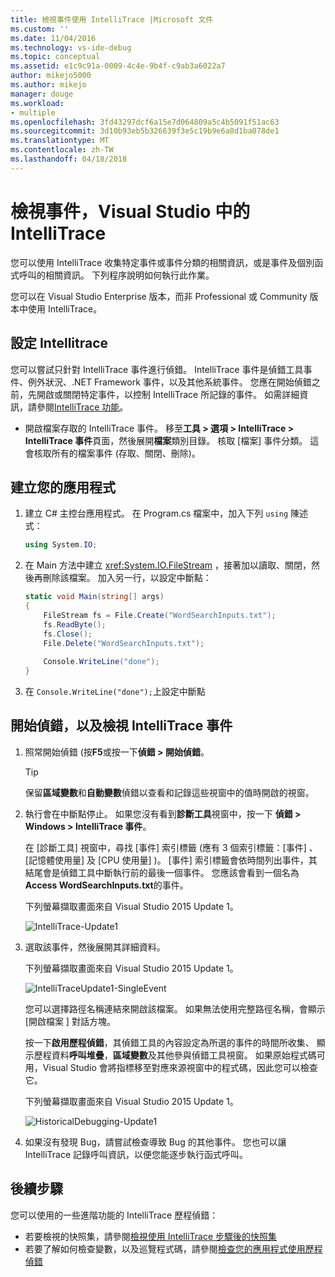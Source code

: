 ```yaml
---
title: 檢視事件使用 IntelliTrace |Microsoft 文件
ms.custom: ''
ms.date: 11/04/2016
ms.technology: vs-ide-debug
ms.topic: conceptual
ms.assetid: e1c9c91a-0009-4c4e-9b4f-c9ab3a6022a7
author: mikejo5000
ms.author: mikejo
manager: douge
ms.workload:
- multiple
ms.openlocfilehash: 3fd43297dcf6a15e7d064809a5c4b5091f51ac63
ms.sourcegitcommit: 3d10b93eb5b326639f3e5c19b9e6a8d1ba078de1
ms.translationtype: MT
ms.contentlocale: zh-TW
ms.lasthandoff: 04/18/2018
---
```

# <a name="view-events-with-intellitrace-in-visual-studio"></a>檢視事件，Visual Studio 中的 IntelliTrace
您可以使用 IntelliTrace 收集特定事件或事件分類的相關資訊，或是事件及個別函式呼叫的相關資訊。 下列程序說明如何執行此作業。  
  
 您可以在 Visual Studio Enterprise 版本，而非 Professional 或 Community 版本中使用 IntelliTrace。  
  
##  <a name="GettingStarted"></a> 設定 Intellitrace  
 您可以嘗試只針對 IntelliTrace 事件進行偵錯。 IntelliTrace 事件是偵錯工具事件、例外狀況、.NET Framework 事件，以及其他系統事件。 您應在開始偵錯之前，先開啟或關閉特定事件，以控制 IntelliTrace 所記錄的事件。 如需詳細資訊，請參閱[IntelliTrace 功能](../debugger/intellitrace-features.md)。  
  
 - 開啟檔案存取的 IntelliTrace 事件。 移至**工具 > 選項 > IntelliTrace > IntelliTrace 事件**頁面，然後展開**檔案**類別目錄。 核取 [檔案]  事件分類。 這會核取所有的檔案事件 (存取、關閉、刪除)。

## <a name="create-your-app"></a>建立您的應用程式
  
1.  建立 C# 主控台應用程式。 在 Program.cs 檔案中，加入下列 `using` 陳述式：  
  
    ```csharp  
    using System.IO;  
    ```  
  
2.  在 Main 方法中建立 <xref:System.IO.FileStream> ，接著加以讀取、關閉，然後再刪除該檔案。 加入另一行，以設定中斷點：  
  
    ```csharp  
    static void Main(string[] args)  
    {  
        FileStream fs = File.Create("WordSearchInputs.txt");  
        fs.ReadByte();  
        fs.Close();  
        File.Delete("WordSearchInputs.txt");  
  
        Console.WriteLine("done");  
    }  
    ```  
  
3.  在 `Console.WriteLine("done");`上設定中斷點  

## <a name="start-debugging-and-view-intellitrace-events"></a>開始偵錯，以及檢視 IntelliTrace 事件
  
1.  照常開始偵錯 (按**F5**或按一下**偵錯 > 開始偵錯**。  
  
    > [!TIP]
    >  保留**區域變數**和**自動變數**偵錯以查看和記錄這些視窗中的值時開啟的視窗。  
  
2.  執行會在中斷點停止。 如果您沒有看到**診斷工具**視窗中，按一下 **偵錯 > Windows > IntelliTrace 事件**。  
  
     在 [診斷工具]  視窗中，尋找 [事件]  索引標籤 (應有 3 個索引標籤：[事件] 、[記憶體使用量] 及 [CPU 使用量] )。 [事件]  索引標籤會依時間列出事件，其結尾會是偵錯工具中斷執行前的最後一個事件。 您應該會看到一個名為 **Access WordSearchInputs.txt**的事件。  
  
     下列螢幕擷取畫面來自 Visual Studio 2015 Update 1。  
  
     ![IntelliTrace&#45;Update1](../debugger/media/intellitrace-update1.png "IntelliTrace-Update1")  
  
3.  選取該事件，然後展開其詳細資料。  
  
     下列螢幕擷取畫面來自 Visual Studio 2015 Update 1。  
  
     ![IntelliTraceUpdate1&#45;SingleEvent](../debugger/media/intellitraceupdate1-singleevent.png "IntelliTraceUpdate1 SingleEvent")  
  
     您可以選擇路徑名稱連結來開啟該檔案。 如果無法使用完整路徑名稱，會顯示 [開啟檔案 ]  對話方塊。  
  
     按一下**啟用歷程偵錯**，其偵錯工具的內容設定為所選的事件的時間所收集、 顯示歷程資料**呼叫堆疊**，**區域變數**及其他參與偵錯工具視窗。 如果原始程式碼可用，Visual Studio 會將指標移至對應來源視窗中的程式碼，因此您可以檢查它。  
  
     下列螢幕擷取畫面來自 Visual Studio 2015 Update 1。  
  
     ![HistoricalDebugging&#45;Update1](../debugger/media/historicaldebugging-update1.png "HistoricalDebugging 更新 1")  
  
4.  如果沒有發現 Bug，請嘗試檢查導致 Bug 的其他事件。 您也可以讓 IntelliTrace 記錄呼叫資訊，以便您能逐步執行函式呼叫。 
  
## <a name="next-steps"></a>後續步驟

您可以使用的一些進階功能的 IntelliTrace 歷程偵錯：

 - 若要檢視的快照集，請參閱[檢視使用 IntelliTrace 步驟後的快照集](../debugger/how-to-use-intellitrace-step-back.md)
 - 若要了解如何檢查變數，以及巡覽程式碼，請參閱[檢查您的應用程式使用歷程偵錯](../debugger/historical-debugging-inspect-app.md)